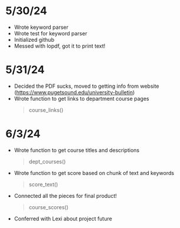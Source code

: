 # 5/30/24
- Wrote keyword parser
- Wrote test for keyword parser
- Initialized github
- Messed with lopdf, got it to print text!


# 5/31/24
- Decided the PDF sucks, moved to getting info from website (https://www.pugetsound.edu/university-bulletin)
- Wrote function to get links to department course pages
    > course_links()


# 6/3/24
- Wrote function to get course titles and descriptions
    > dept_courses()
- Wrote function to get score based on chunk of text and keywords
    > score_text()
- Connected all the pieces for final product!
    > course_scores()
- Conferred with Lexi about project future